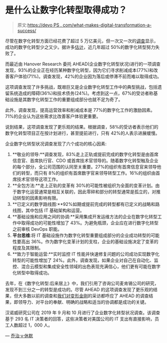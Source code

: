 # 是什么让数字化转型取得成功？

> 原文:[https://devo PS . com/what-makes-digital-transformation-a-success/](https://devops.com/what-makes-digital-transformation-a-success/)

尽管在数字化转型方面已经花费了超过 5 万亿美元，但一次又一次的[调查](https://devops.com/legacy-databases-are-holding-back-enterprise-digital-transformations/)显示，成功的数字化转型少之又少。据许多[估计](https://www.bbva.com/en/forrester-predicts-2019-is-the-year-digital-transformation-is-put-into-action/)，近几年超过 50%的数字化转型努力失败了。

而最近由 Hanover Research 委托 AHEAD(企业数字化转型状况)进行的一项调查发现，93%的企业正在经历某种数字化转型，因为它们寻求削减成本(77%)和改善客户体验(71%)。调查发现，42%的企业因为落后或停滞不前而难以取得成功。

这项调查发现了许多挑战，既艰巨又是企业数字化转型工作中的典型挑战，包括遗留系统造成的障碍(36%)和技术债务(24%)。考虑到这一点，67%的受访者称基础设施是其数字化转型工作的重要组成部分也就不足为奇了。

此外，调查发现，提高运营效率和削减成本是 77%的数字化工作的激励因素。71%的企业认为这些需求比改善客户体验更重要。

说到结果，这项调查发现了更乐观的结果。根据调查，58%的受访者表示他们的数字化转型项目正在按计划进行，甚至提前进行，只有 42%的人表示进展缓慢。

企业数字化转型状况调查发现了六个成功的核心因素:

1.  **敬业的领导:**调查发现，83%走上正轨或提前完成的数字化转型是由首席信息官、首席执行官、CDO 或首席技术官领导的。随着数字化转型触及企业的每个部分，全公司范围的认同至关重要。27%的组织有首席信息官来领导他们的转型，而只有 8%的组织有首席数字官来领导转型工作。16%的组织由首席技术官领导这项工作。
2.  **全包方法:**走上正轨的变革有 30%的可能性被组织为全面的变革计划。由于数字化运营通常是相互关联的，因此零碎和部分的转型通常是孤立的，对推动转型的因素影响有限。
3.  **已定义的数字路线图:**92%如期或提前完成的转型都有已定义的战略和路线图，其中包括 IT 基础架构和运营。
4.  **基础设施和应用之间的协调:**采用集成开发运维方法的企业在数字化转型工作中取得成功的可能性增加了 43%。为避免瓶颈，企业应在进行数字化转型之前审核 DevOps 职能。
5.  **平台思维**:将 IT 基础设施作为数字化转型重要组成部分的企业成功转型的可能性要高出 36%。作为数字化变革计划的支柱，企业的基础设施决定了变革的程度及其限制。
6.  **致力于智能运营:**实时监控 IT 性能并快速修复问题的公司成功实现数字化转型的可能性增加了 24%。此外，调查发现，如果企业对自己在自动化、监控、混合云模型和集成安全性领域的出色表现充满信心，他们更有可能在数字化转型中取得成功。

去年，在《数字化转型:后来居上》中，我们引用了咨询公司麦肯锡公司的研究，发现不到三分之一的转型是成功的。尽管 AHEAD 的这项调查发现了更乐观的结果，但大多数以前的调查和[我们对变形金刚](https://devops.com/digital-transformation-coming-from-behind/)的采访都呼应了 AHEAD 的调查结果，即领导力、对平台的奉献、明确的战略和适当的协调都是成功的关键。

汉诺威研究公司在 2019 年 9 月和 10 月进行了企业数字化转型状况调查。该调查基于 293 名 IT 决策者的回答，这些决策者对美国公司的 IT 支出有直接影响，员工人数超过 1，000 人。

— [乔治·v·休默](https://devops.com/author/george-hulme/)